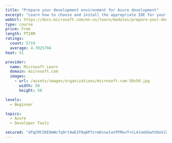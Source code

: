 ```yaml
---
title: "Prepare your development environment for Azure development"
excerpt: "Learn how to choose and install the appropriate IDE for your requirements to help you build, deploy, monitor, and scale cloud-hosted solutions."
webUrl: https://docs.microsoft.com/en-us/learn/modules/prepare-your-dev-environment-for-azure-development/
type: course
price: Free
length: PT28M
ratings:
  count: 5719
  average: 4.7025704
heat: 51

provider:
  name: Microsoft Learn
  domain: microsoft.com
  images:
    - url: /assets/images/organizations/microsoft.com-50x50.jpg
      width: 50
      height: 50

levels:
  - Beginner

topics:
  - Azure
  - Developer Tools

secured: "dfqCMtIKE9mWcTq9rt4wE3T0qAPYz+mOsswlatPFMovT+CL4Jxm5GwYnDoVJZnUFD/g2/y8yxmP7JJHgg/oIBz2nPB3NzwbF6a1yQw0RhicPsJgp/IfbwOElQWfH8I6KVbK35xvwdBu0oyOVY28rzoACAESSrpLiVI7LZjDD6Vh+DtVe+DdRCHoQDcZAQePYhkmG82kywouktU04CwV4SGD19oV433h22wybqfQ5dgNyQg5xAxtYIARnOaL66bKrvgZERUhaAzVIBuAmC8dOGUAaD95cw7QpLoKQV5CH74tTjtvQYz6S1RPe1nrkLnAVqJ8P5H9C1UYHsddN6kLAaugU+DWMWTgAEKgfb40hmN2sbLrqtoKDWIm0hLZlDFxfeMN1Zf0hqZJtCLOuEg5SeavIa8JhZb1O06pmIPgJwPY=;t+zjwvC7ZG2vvlcT36xt6Q=="
---
```


